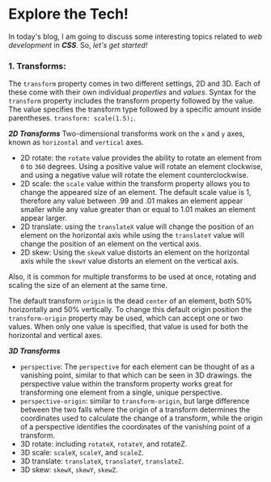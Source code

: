 # Explore the Tech!

In today's blog, I am going to discuss some interesting topics related to _web development_ in ***CSS***. So, _let's get started!_


### 1. Transforms:
The `transform` property comes in two different settings, 2D and 3D. Each of these come with their own individual _properties_ and _values_.
Syntax for the `transform` property includes the transform property followed by the value. The value specifies the transform type followed by a specific amount inside parentheses. `transform: scale(1.5);`.

***2D Transforms***
Two-dimensional transforms work on the `x` and `y` axes, known as `horizontal` and `vertical` axes.
* 2D rotate: the `rotate` value provides the ability to rotate an element from `0` to `360` degrees. Using a positive value will rotate an element clockwise, and using a negative value will rotate the element counterclockwise.
* 2D scale: the `scale` value within the transform property allows you to change the appeared size of an element. The default scale value is 1, therefore any value between .99 and .01 makes an element appear smaller while any value greater than or equal to 1.01 makes an element appear larger.
* 2D translate: using the `translateX` value will change the position of an element on the horizontal axis while using the `translateY` value will change the position of an element on the vertical axis.
* 2D skew: Using the `skewX` value distorts an element on the horizontal axis while the `skewY` value distorts an element on the vertical axis.

Also, it is common for multiple transforms to be used at once, rotating and scaling the size of an element at the same time.

The default transform `origin` is the dead `center` of an element, both 50% horizontally and 50% vertically. To change this default origin position the `transform-origin` property may be used, which can accept one or two values. When only one value is specified, that value is used for both the horizontal and vertical axes. 


***3D Transforms***
* `perspective`: The `perspective` for each element can be thought of as a vanishing point, similar to that which can be seen in 3D drawings. the perspective value within the transform property works great for transforming one element from a single, unique perspective. 
* `perspective-origin`: similar to `transform-origin`, but large difference between the two falls where the origin of a transform determines the coordinates used to calculate the change of a transform, while the origin of a perspective identifies the coordinates of the vanishing point of a transform.
* 3D rotate: including `rotateX`, `rotateY`, and rotateZ.
* 3D scale: `scaleX`, `scaleY`, and `scaleZ`.
* 3D translate: `translateX`, `translateY`, `translateZ`.
* 3D skew: `skewX`, `skewY`, `skewZ`.
